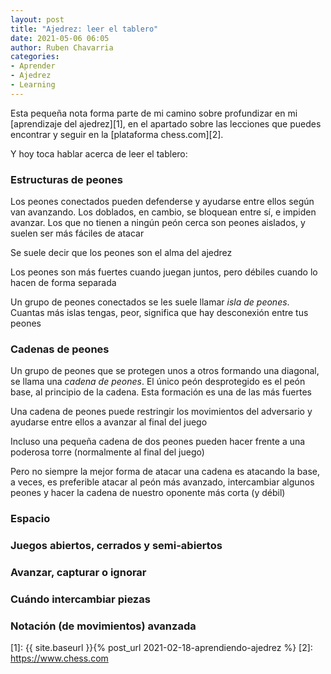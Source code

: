 ```yaml
---
layout: post
title: "Ajedrez: leer el tablero"
date: 2021-05-06 06:05
author: Ruben Chavarria
categories: 
- Aprender
- Ajedrez
- Learning
---
```


Esta pequeña nota forma parte de mi camino sobre profundizar en mi
[aprendizaje del ajedrez][1], en el apartado sobre las lecciones que puedes
encontrar y seguir en la [plataforma chess.com][2].

Y hoy toca hablar acerca de leer el tablero:

<!-- more -->

### Estructuras de peones

Los peones conectados pueden defenderse y ayudarse entre ellos según van avanzando.
Los doblados, en cambio, se bloquean entre sí, e impiden avanzar. Los que no
tienen a ningún peón cerca son peones aislados, y suelen ser más fáciles de
atacar

Se suele decir que los peones son el alma del ajedrez

Los peones son más fuertes cuando juegan juntos, pero débiles cuando lo hacen
de forma separada

Un grupo de peones conectados se les suele llamar *isla de peones*. Cuantas más
islas tengas, peor, significa que hay desconexión entre tus peones

### Cadenas de peones

Un grupo de peones que se protegen unos a otros formando una diagonal, se llama
una *cadena de peones*. El único peón desprotegido es el peón base, al principio
de la cadena. Esta formación es una de las más fuertes

Una cadena de peones puede restringir los movimientos del adversario y ayudarse
entre ellos a avanzar al final del juego

Incluso una pequeña cadena de dos peones pueden hacer frente a una poderosa
torre (normalmente al final del juego)

Pero no siempre la mejor forma de atacar una cadena es atacando la base, a veces,
es preferible atacar al peón más avanzado, intercambiar algunos peones y hacer
la cadena de nuestro oponente más corta (y débil)

### Espacio
### Juegos abiertos, cerrados y semi-abiertos
### Avanzar, capturar o ignorar
### Cuándo intercambiar piezas
### Notación (de movimientos) avanzada

[1]: {{ site.baseurl }}{% post_url 2021-02-18-aprendiendo-ajedrez %}
[2]: https://www.chess.com
